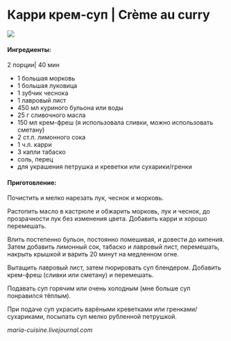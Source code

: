 ﻿---
image: https://s-media-cache-ak0.pinimg.com/564x/2f/b3/59/2fb359a813a08a3cc1b27bddbac67561.jpg
---
# Карри крем-суп \| Crème au curry

![](https://s-media-cache-ak0.pinimg.com/564x/2f/b3/59/2fb359a813a08a3cc1b27bddbac67561.jpg)

#### Ингредиенты:

2 порции\| 40 мин

* 1 большая морковь
* 1 большая луковица
* 1 зубчик чеснока
* 1 лавровый лист
* 450 мл куриного бульона или воды
* 25 г сливочного масла
* 150 мл крем-фреш \(я использовала сливки, можно использовать сметану\)
* 2 ст.л. лимонного сока
* 1 ч.л. карри
* 3 капли табаско
* соль, перец
* для украшения петрушка и креветки или сухарики/гренки

#### Приготовление:

Почистить и мелко нарезать лук, чеснок и морковь.

Растопить масло в кастрюле и обжарить морковь, лук и чеснок, до прозрачности лук без изменения цвета. Добавить карри и хорошо перемешать.

Влить постепенно бульон, постоянно помешивая, и довести до кипения. Затем добавить лимонный сок, табаско и лавровый лист, перемешать, накрыть крышкой и варить 20 минут на медленном огне.

Вытащить лавровый лист, затем пюрировать суп блендером. Добавить крем-фреш \(сливки или сметану\) и перемешать.

Подавать суп горячим или очень холодным \(мне больше суп понравился тёплым\).

При подаче суп украсить варёными креветками или гренками/сухариками, посыпать суп мелко рубленной петрушкой.

_maria-cuisine.livejournal.com_


